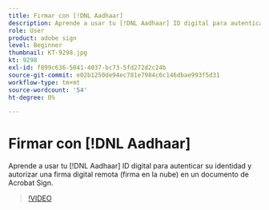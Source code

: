 ```yaml
---
title: Firmar con [!DNL Aadhaar]
description: Aprende a usar tu [!DNL Aadhaar] ID digital para autenticar su identidad y autorizar una firma digital remota (firma en la nube) en un documento de Acrobat Sign
role: User
product: adobe sign
level: Beginner
thumbnail: KT-9298.jpg
kt: 9298
exl-id: f899c636-5041-4037-bc73-5fd272d2c24b
source-git-commit: e02b1250de94ec781e7984c6c146dbae993f5d31
workflow-type: tm+mt
source-wordcount: '54'
ht-degree: 0%

---
```


# Firmar con [!DNL Aadhaar]

Aprende a usar tu [!DNL Aadhaar] ID digital para autenticar su identidad y autorizar una firma digital remota (firma en la nube) en un documento de Acrobat Sign.

>[!VIDEO](https://video.tv.adobe.com/v/338362?hidetitle=true)
